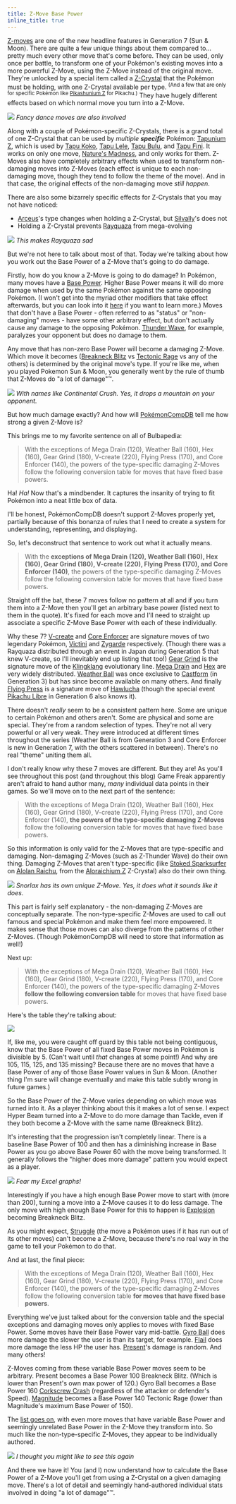 ```yaml
---
title: Z-Move Base Power
inline_title: true
---
```


[Z-moves](https://bulbapedia.bulbagarden.net/wiki/Z-Move) are one of the new headline features in Generation 7 (Sun & Moon). There are quite a few unique things about them compared to... pretty much every other move that's come before. They can be used, only once per battle, to transform one of your Pokémon's existing moves into a more powerful Z-Move, using the Z-Move instead of the original move. They're unlocked by a special item called a [Z-Crystal](https://www.serebii.net/itemdex/list/zcrystal.shtml) that the Pokémon must be holding, with one Z-Crystal available per type. <sup>(And a few that are only for specific Pokémon like [Pikashunium Z](https://www.serebii.net/itemdex/pikashuniumz.shtml) for Pikachu.)</sup> They have hugely different effects based on which normal move you turn into a Z-Move.

![](/assets/img/pikachu-z-move-dance.gif)
*Fancy dance moves are also involved*

Along with a couple of Pokémon-specific Z-Crystals, there is a grand total of one Z-Crystal that can be used by *multiple **specific*** Pokémon: [Tapunium Z](https://www.serebii.net/itemdex/tapuniumz.shtml), which is used by [Tapu Koko](https://www.serebii.net/pokedex-sm/785.shtml), [Tapu Lele](https://www.serebii.net/pokedex-sm/786.shtml), [Tapu Bulu](https://www.serebii.net/pokedex-sm/787.shtml), and [Tapu Fini](https://www.serebii.net/pokedex-sm/788.shtml). It works on only one move, [Nature's Madness](https://www.serebii.net/attackdex-sm/nature'smadness.shtml), and only works for them. Z-Moves also have completely arbitrary effects when used to transform non-damaging moves into Z-Moves (each effect is unique to each non-damaging move, though they tend to follow the theme of the move). And in that case, the original effects of the non-damaging move *still happen*.

There are also some bizarrely specific effects for Z-Crystals that you may not have noticed:

* [Arceus](https://www.serebii.net/pokedex-sm/493.shtml)'s type changes when holding a Z-Crystal, but [Silvally](https://www.serebii.net/pokedex-sm/773.shtml)'s does not
* Holding a Z-Crystal prevents [Rayquaza](https://www.serebii.net/pokedex-sm/384.shtml) from mega-evolving

![](/assets/img/sad-rayquaza.png)
*This makes Rayquaza sad*

But we're not here to talk about most of that. Today we're talking about how you work out the Base Power of a Z-Move that's going to do damage.

Firstly, how do you know a Z-Move is going to do damage? In Pokémon, many moves have a [Base Power](https://bulbapedia.bulbagarden.net/wiki/Power). Higher Base Power means it will do more damage when used by the same Pokémon against the same opposing Pokémon. (I won't get into the myriad other modifiers that take effect afterwards, but you can look into it [here](https://bulbapedia.bulbagarden.net/wiki/Damage) if you want to learn more.) Moves that don't have a Base Power - often referred to as "status" or "non-damaging" moves - have some other arbitrary effect, but don't actually cause any damage to the opposing Pokémon. [Thunder Wave](https://www.serebii.net/attackdex-sm/thunderwave.shtml), for example, paralyzes your opponent but does no damage to them.

Any move that has non-zero Base Power will become a damaging Z-Move. Which move it becomes ([Breakneck Blitz](https://www.serebii.net/attackdex-sm/breakneckblitz.shtml) vs [Tectonic Rage](https://www.serebii.net/attackdex-sm/tectonicrage.shtml) vs any of the others) is determined by the original move's type. If you're like me, when you played Pokemon Sun & Moon, you generally went by the rule of thumb that Z-Moves do "a lot of damage"™.

![](/assets/img/continental-crush.png)
*With names like Continental Crush. Yes, it drops a mountain on your opponent.*

But how much damage exactly? And how will [PokémonCompDB](/pokemoncompdb.html) tell me how strong a given Z-Move is?

This brings me to my favorite sentence on all of Bulbapedia:

> With the exceptions of Mega Drain (120), Weather Ball (160), Hex (160), Gear Grind (180), V-create (220), Flying Press (170), and Core Enforcer (140), the powers of the type-specific damaging Z-Moves follow the following conversion table for moves that have fixed base powers.

Ha! *Ha!* Now that's a mindbender. It captures the insanity of trying to fit Pokémon into a neat little box of data.

I'll be honest, PokémonCompDB doesn't support Z-Moves properly yet, partially because of this bonanza of rules that I need to create a system for understanding, representing, and displaying.

So, let's deconstruct that sentence to work out what it actually means.

> With the **exceptions of Mega Drain (120), Weather Ball (160), Hex (160), Gear Grind (180), V-create (220), Flying Press (170), and Core Enforcer (140)**, the powers of the type-specific damaging Z-Moves follow the following conversion table for moves that have fixed base powers.

Straight off the bat, these 7 moves follow no pattern at all and if you turn them into a Z-Move then you'll get an arbitrary base power (listed next to them in the quote). It's fixed for each move and I'll need to straight up associate a specific Z-Move Base Power with each of these individually.

Why these 7? [V-create](https://www.serebii.net/attackdex-sm/v-create.shtml) and [Core Enforcer](https://www.serebii.net/attackdex-sm/coreenforcer.shtml) are signature moves of two legendary Pokémon, [Victini](https://www.serebii.net/pokedex-sm/494.shtml) and [Zygarde](https://www.serebii.net/pokedex-sm/718.shtml) respectively. (Though there was a Rayquaza distributed through an event in Japan during Generation 5 that knew V-create, so I'll inevitably end up listing that too!) [Gear Grind](https://www.serebii.net/attackdex-bw/geargrind.shtml) is the signature move of the [Klingklang](https://www.serebii.net/pokedex-sm/601.shtml) evolutionary line. [Mega Drain](https://www.serebii.net/attackdex-sm/megadrain.shtml) and [Hex](https://www.serebii.net/attackdex-sm/hex.shtml) are very widely distributed. [Weather Ball](https://www.serebii.net/attackdex-xy/weatherball.shtml) was once exclusive to [Castform](https://www.serebii.net/pokedex-sm/351.shtml) (in Generation 3) but has since become available on many others. And finally [Flying Press](https://www.serebii.net/attackdex-sm/flyingpress.shtml) is a signature move of [Hawlucha](https://www.serebii.net/pokedex-sm/701.shtml) (though the special event [Pikachu Libre](https://www.serebii.net/pokedex-xy/025.shtml) in Generation 6 also knows it).

There doesn't *really* seem to be a consistent pattern here. Some are unique to certain Pokémon and others aren't. Some are physical and some are special. They're from a random selection of types. They're not all very powerful or all very weak. They were introduced at different times throughout the series (Weather Ball is from Generation 3 and Core Enforcer is new in Generation 7, with the others scattered in between). There's no real "theme" uniting them all.

I don't really know why these 7 moves are different. But they are! As you'll see throughout this post (and throughout this blog) Game Freak apparently aren't afraid to hand author many, *many* individual data points in their games. So we'll move on to the next part of the sentence:

> With the exceptions of Mega Drain (120), Weather Ball (160), Hex (160), Gear Grind (180), V-create (220), Flying Press (170), and Core Enforcer (140), **the powers of the type-specific damaging Z-Moves** follow the following conversion table for moves that have fixed base powers.

So this information is only valid for the Z-Moves that are type-specific and damaging. Non-damaging Z-Moves (such as Z-Thunder Wave) do their own thing. Damaging Z-Moves that aren't type-specific (like [Stoked Sparksurfer](https://www.serebii.net/attackdex-sm/stokedsparksurfer.shtml) on [Alolan Raichu](https://www.serebii.net/pokedex-sm/026.shtml), from the [Aloraichium Z](https://www.serebii.net/itemdex/aloraichiumz.shtml) Z-Crystal) also do their own thing.

![](/assets/img/snorlax-pulverizing-pancake.png)
*Snorlax has its own unique Z-Move. Yes, it does what it sounds like it does.*

This part is fairly self explanatory - the non-damaging Z-Moves are conceptually separate. The non-type-specific Z-Moves are used to call out famous and special Pokémon and make them feel more empowered. It makes sense that those moves can also diverge from the patterns of other Z-Moves. (Though PokémonCompDB will need to store that information as well!)

Next up:

> With the exceptions of Mega Drain (120), Weather Ball (160), Hex (160), Gear Grind (180), V-create (220), Flying Press (170), and Core Enforcer (140), the powers of the type-specific damaging Z-Moves **follow the following conversion table** for moves that have fixed base powers.

Here's the table they're talking about:

![](/assets/img/z-move-power-table.png)

If, like me, you were caught off guard by this table not being contiguous, know that the Base Power of all fixed Base Power moves in Pokémon is divisible by 5. (Can't wait until *that* changes at some point!) And why are 105, 115, 125, and 135 missing? Because there are no moves that have a Base Power of any of those Base Power values in Sun & Moon. (Another thing I'm sure will change eventually and make this table subtly wrong in future games.)

So the Base Power of the Z-Move varies depending on which move was turned into it. As a player thinking about this it makes a lot of sense. I expect Hyper Beam turned into a Z-Move to do more damage than Tackle, even if they both become a Z-Move with the same name (Breakneck Blitz).

It's interesting that the progression isn't completely linear. There is a baseline Base Power of 100 and then has a diminishing increase in Base Power as you go above Base Power 60 with the move being transformed. It generally follows the "higher does more damage" pattern you would expect as a player.

![](/assets/img/z-move-base-power-graph.PNG)
*Fear my Excel graphs!*

Interestingly if you have a high enough Base Power move to start with (more than 200), turning a move into a Z-Move causes it to do less damage. The only move with high enough Base Power for this to happen is [Explosion](https://www.serebii.net/attackdex-sm/explosion.shtml) becoming Breakneck Blitz.

As you might expect, [Struggle](https://www.serebii.net/attackdex-sm/struggle.shtml) (the move a Pokémon uses if it has run out of its other moves) can't become a Z-Move, because there's no real way in the game to tell your Pokémon to do that.

And at last, the final piece:

> With the exceptions of Mega Drain (120), Weather Ball (160), Hex (160), Gear Grind (180), V-create (220), Flying Press (170), and Core Enforcer (140), the powers of the type-specific damaging Z-Moves follow the following conversion table **for moves that have fixed base powers**.

Everything we've just talked about for the conversion table and the special exceptions and damaging moves only applies to moves with fixed Base Power. Some moves have their Base Power vary mid-battle. [Gyro Ball](https://www.serebii.net/attackdex-sm/gyroball.shtml) does more damage the slower the user is than its target, for example. [Flail](https://www.serebii.net/attackdex-sm/flail.shtml) does more damage the less HP the user has. [Present](https://www.serebii.net/attackdex-sm/present.shtml)'s damage is random. And many others!

Z-Moves coming from these variable Base Power moves seem to be arbitrary. Present becomes a Base Power 100 Breakneck Blitz. (Which is lower than Present's own max power of 120.) Gyro Ball becomes a Base Power 160 [Corkscrew Crash](https://www.serebii.net/attackdex-sm/corkscrewcrash.shtml) (regardless of the attacker or defender's Speed). [Magnitude](https://www.serebii.net/attackdex-sm/magnitude.shtml) becomes a Base Power 140 Tectonic Rage (lower than Magnitude's maximum Base Power of 150).

The [list goes on](https://bulbapedia.bulbagarden.net/wiki/Category:Moves_that_have_variable_power), with even more moves that have variable Base Power and seemingly unrelated Base Power in the Z-Move they transform into. So much like the non-type-specific Z-Moves, they appear to be individually authored.

![](/assets/img/snorlax-pulverizing-pancake.png)
*I thought you might like to see this again*

And there we have it! You (and I) now understand how to calculate the Base Power of a Z-Move you'll get from using a Z-Crystal on a given damaging move. There's a lot of detail and seemingly hand-authored individual stats involved in doing "a lot of damage"™.